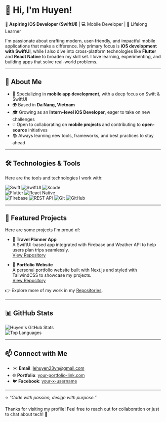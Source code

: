 # 👋 Hi, I'm Huyen!

🎯 **Aspiring iOS Developer (SwiftUI)** | 💻 Mobile Developer | 🌱 Lifelong Learner  

I'm passionate about crafting modern, user-friendly, and impactful mobile applications that make a difference. My primary focus is **iOS development with SwiftUI**, while I also dive into cross-platform technologies like **Flutter** and **React Native** to broaden my skill set. I love learning, experimenting, and building apps that solve real-world problems.

---

## 🚀 About Me
- 📱 Specializing in **mobile app development**, with a deep focus on Swift & SwiftUI  
- 🌍 Based in **Da Nang, Vietnam**  
- 🎓 Growing as an **Intern-level iOS Developer**, eager to take on new challenges  
- 💡 Open to collaborating on **mobile projects** and contributing to **open-source** initiatives  
- 📚 Always learning new tools, frameworks, and best practices to stay ahead  

---

## 🛠️ Technologies & Tools
Here are the tools and technologies I work with:

![Swift](https://img.shields.io/badge/Swift-5.9-orange?logo=swift&logoColor=white)
![SwiftUI](https://img.shields.io/badge/SwiftUI-%23007AFF?logo=swift&logoColor=white)
![Xcode](https://img.shields.io/badge/Xcode-15-blue?logo=xcode&logoColor=white)  
![Flutter](https://img.shields.io/badge/Flutter-3.19-blue?logo=flutter&logoColor=white)
![React Native](https://img.shields.io/badge/React_Native-0.74-61DAFB?logo=react&logoColor=white)  
![Firebase](https://img.shields.io/badge/Firebase-%23FFCA28?logo=firebase&logoColor=white)
![REST API](https://img.shields.io/badge/API-REST-blue)
![Git](https://img.shields.io/badge/Git-F05032?logo=git&logoColor=white)
![GitHub](https://img.shields.io/badge/GitHub-181717?logo=github&logoColor=white)

---

## 📌 Featured Projects
Here are some projects I'm proud of:

- 🚀 **Travel Planner App**  
  A SwiftUI-based app integrated with Firebase and Weather API to help users plan trips seamlessly.  
  [View Repository](https://github.com/mixihuyen/TravelPlannerApp)


- 🎨 **Portfolio Website**  
  A personal portfolio website built with Next.js and styled with TailwindCSS to showcase my projects.  
  [View Repository](https://github.com/mixihuyen/my-portfolio-app)

👉 Explore more of my work in my [Repositories](https://github.com/mixihuyen?tab=repositories).

---

## 📊 GitHub Stats
![Huyen's GitHub Stats](https://github-readme-stats.vercel.app/api?username=your-username&show_icons=true&theme=radical)  
![Top Languages](https://github-readme-stats.vercel.app/api/top-langs/?username=your-username&layout=compact&theme=radical)

---

## 📫 Connect with Me
- ✉️ **Email**: [lehuyen23vn@gmail.com](mailto:lehuyen23vn@gmail.com)  
- 🌐 **Portfolio**: [your-portfolio-link.com](https://portfolio-mixihuyen.vercel.app/)  
- 🐦 **Facebook**: [your-x-username](https://www.facebook.com/lehuyen23vn)

---

⭐️ *“Code with passion, design with purpose.”*  

Thanks for visiting my profile! Feel free to reach out for collaboration or just to chat about tech! 🚀

